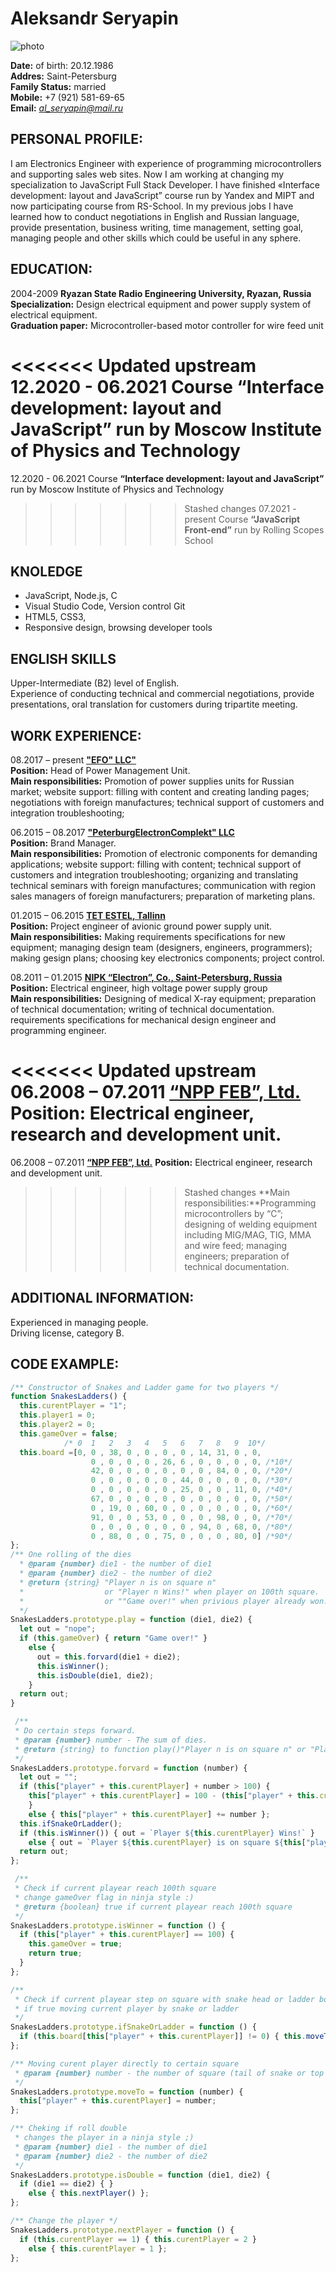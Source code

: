 # Aleksandr Seryapin 

![photo](CVphoto_small.jpg)

**Date:** of birth: 20.12.1986  
**Addres:** Saint-Petersburg  
**Family Status:** married    
**Mobile:** +7 (921) 581-69-65  
**Email:** *al_seryapin@mail.ru*  

## PERSONAL PROFILE:
I am Electronics Engineer with experience of programming microcontrollers and supporting sales web sites. Now I am working at changing my specialization to JavaScript Full Stack Developer. I have finished «Interface development: layout and JavaScript” course run by Yandex and MIPT and now participating course from RS-School. In my previous jobs I have learned how to conduct negotiations in English and Russian language, provide presentation, business writing, time management, setting goal, managing people and other skills which could be useful in any sphere.  


## EDUCATION:  
2004-2009 **Ryazan State Radio Engineering University, Ryazan, Russia**  
**Specialization:**  Design electrical equipment and power supply system of electrical equipment.  
**Graduation paper:** Microcontroller-based motor controller for wire feed unit   

<<<<<<< Updated upstream
12.2020 - 06.2021	Course **“Interface development: layout and JavaScript”** run by Moscow Institute of Physics and Technology   
=======
12.2020 - 06.2021	Course **“Interface development: layout and JavaScript”** run by Moscow Institute of Physics and Technology    
>>>>>>> Stashed changes
07.2021 - present	Course **“JavaScript Front-end”** run by Rolling Scopes School

## KNOLEDGE
* JavaScript, Node.js, C
* Visual Studio Code, Version control Git
* HTML5, CSS3,
* Responsive design, browsing developer tools

## ENGLISH SKILLS
Upper-Intermediate (B2) level  of English.    
Experience of conducting technical and commercial negotiations, provide presentations, oral translation for customers during tripartite meeting. 


## WORK EXPERIENCE:  
08.2017 – present  **["EFO" LLC"](http://efo.ru/)**  
**Position:** Head of Power Management Unit.  
**Main responsibilities:** Promotion of power supplies units for Russian market; website support: filling with content and creating landing pages; negotiations with foreign manufactures; technical support of customers and integration troubleshooting; 

06.2015 – 08.2017  **["PeterburgElectronComplekt" LLC](http://pec.ru)**  
**Position:** Brand Manager.  
**Main responsibilities:** Promotion of electronic components for demanding applications; website support: filling with content; technical support of customers and integration troubleshooting; organizing and translating technical seminars with foreign manufactures; communication with region sales managers of foreign manufacturers; preparation of marketing plans.

01.2015 – 06.2015  **[TET ESTEL, Tallinn](http://www.tet-estel.com/)**   
**Position:** Project engineer of avionic ground power supply unit.  
**Main responsibilities:** Making requirements specifications for new equipment; managing design team (designers, engineers, programmers); making gesign plans; choosing key electronics components; project control.

08.2011 – 01.2015  **[NIPK “Electron”, Co., Saint-Petersburg, Russia](http://electronxray.com/)**  
**Position:** Electrical engineer, high voltage power supply group  
**Main responsibilities:** Designing of medical X-ray equipment; preparation of technical documentation; writing of technical documentation. requirements specifications for mechanical design engineer and programming engineer.

<<<<<<< Updated upstream
06.2008 – 07.2011	**[“NPP FEB”, Ltd.](http://www.feb.spb.ru/)**   
**Position:** Electrical engineer, research and development unit.
=======
06.2008 – 07.2011	**[“NPP FEB”, Ltd.](http://www.feb.spb.ru/)**
**Position:** Electrical engineer, research and development unit.    
>>>>>>> Stashed changes
**Main responsibilities:**Programming microcontrollers by “C”; designing of welding equipment including MIG/MAG, TIG, MMA and wire feed; managing engineers; preparation of technical documentation.


## ADDITIONAL INFORMATION:
Experienced in managing people.   
Driving license, category B.

## CODE EXAMPLE:
```javascript
/** Constructor of Snakes and Ladder game for two players */
function SnakesLadders() {
  this.curentPlayer = "1";
  this.player1 = 0;
  this.player2 = 0;
  this.gameOver = false;
            /* 0  1   2   3   4   5   6   7   8   9  10*/
  this.board =[0, 0 , 38, 0 , 0 , 0 , 0 , 14, 31, 0 , 0,
                  0 , 0 , 0 , 0 , 26, 6 , 0 , 0 , 0 , 0, /*10*/
                  42, 0 , 0 , 0 , 0 , 0 , 0 , 84, 0 , 0, /*20*/
                  0 , 0 , 0 , 0 , 0 , 44, 0 , 0 , 0 , 0, /*30*/
                  0 , 0 , 0 , 0 , 0 , 25, 0 , 0 , 11, 0, /*40*/
                  67, 0 , 0 , 0 , 0 , 0 , 0 , 0 , 0 , 0, /*50*/
                  0 , 19, 0 , 60, 0 , 0 , 0 , 0 , 0 , 0, /*60*/
                  91, 0 , 0 , 53, 0 , 0 , 0 , 98, 0 , 0, /*70*/
                  0 , 0 , 0 , 0 , 0 , 0 , 94, 0 , 68, 0, /*80*/
                  0 , 88, 0 , 0 , 75, 0 , 0 , 0 , 80, 0] /*90*/
};
/** One rolling of the dies  
  * @param {number} die1 - the number of die1 
  * @param {number} die2 - the number of die2 
  * @return {string} "Player n is on square n" 
  *                  or "Player n Wins!" when player on 100th square.
  *                  or ""Game over!" when privious player already won.
  */
SnakesLadders.prototype.play = function (die1, die2) {
  let out = "nope";
  if (this.gameOver) { return "Game over!" }
    else {
      out = this.forvard(die1 + die2);
      this.isWinner();
      this.isDouble(die1, die2);
    }
  return out;
}

 /**
 * Do certain steps forward.
 * @param {number} number - The sum of dies.
 * @return {string} to function play()"Player n is on square n" or "Player n Wins!" when player on 100th square.
 */
SnakesLadders.prototype.forvard = function (number) {
  let out = "";
  if (this["player" + this.curentPlayer] + number > 100) {
    this["player" + this.curentPlayer] = 100 - (this["player" + this.curentPlayer] + number - 100)
    }
    else { this["player" + this.curentPlayer] += number };
  this.ifSnakeOrLadder();
  if (this.isWinner()) { out = `Player ${this.curentPlayer} Wins!` }
    else { out = `Player ${this.curentPlayer} is on square ${this["player" + this.curentPlayer]}` }
  return out;
};

 /**
 * Check if current playear reach 100th square
 * change gameOver flag in ninja style :)
 * @return {boolean} true if current playear reach 100th square
 */
SnakesLadders.prototype.isWinner = function () {
  if (this["player" + this.curentPlayer] == 100) {
    this.gameOver = true;
    return true;
  }
};

/**
 * Check if current playear step on square with snake head or ladder bottom
 * if true moving current player by snake or ladder 
 */
SnakesLadders.prototype.ifSnakeOrLadder = function () {
  if (this.board[this["player" + this.curentPlayer]] != 0) { this.moveTo(this.board[this["player" + this.curentPlayer]]) }
};

/** Moving curent player directly to certain square
 * @param {number} number - the number of square (tail of snake or top of ladder)
 */
SnakesLadders.prototype.moveTo = function (number) {
  this["player" + this.curentPlayer] = number;
};

/** Cheking if roll double 
 * changes the player in a ninja style ;)
 * @param {number} die1 - the number of die1 
 * @param {number} die2 - the number of die2 
 */
SnakesLadders.prototype.isDouble = function (die1, die2) {
  if (die1 == die2) { }
    else { this.nextPlayer() };
};

/** Change the player */
SnakesLadders.prototype.nextPlayer = function () {
  if (this.curentPlayer == 1) { this.curentPlayer = 2 }
    else { this.curentPlayer = 1 };
};
```



